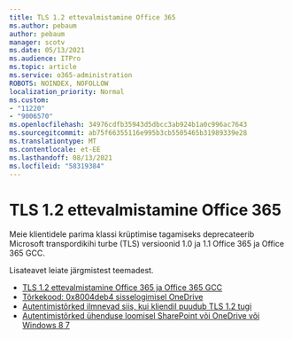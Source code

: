 ```yaml
---
title: TLS 1.2 ettevalmistamine Office 365
ms.author: pebaum
author: pebaum
manager: scotv
ms.date: 05/13/2021
ms.audience: ITPro
ms.topic: article
ms.service: o365-administration
ROBOTS: NOINDEX, NOFOLLOW
localization_priority: Normal
ms.custom:
- "11220"
- "9006570"
ms.openlocfilehash: 34976cdfb35943d5dbcc3ab924b1a0c996ac7643
ms.sourcegitcommit: ab75f66355116e995b3cb5505465b31989339e28
ms.translationtype: MT
ms.contentlocale: et-EE
ms.lasthandoff: 08/13/2021
ms.locfileid: "58319384"
---
```

# <a name="preparing-for-tls-12-in-office-365"></a>TLS 1.2 ettevalmistamine Office 365

Meie klientidele parima klassi krüptimise tagamiseks deprecateerib Microsoft transpordikihi turbe (TLS) versioonid 1.0 ja 1.1 Office 365 ja Office 365 GCC. 

Lisateavet leiate järgmistest teemadest.

- [TLS 1.2 ettevalmistamine Office 365 ja Office 365 GCC](https://docs.microsoft.com/microsoft-365/compliance/prepare-tls-1.2-in-office-365)
- [Tõrkekood: 0x8004deb4 sisselogimisel OneDrive](https://support.microsoft.com/office/error-code-0x8004deb4-when-signing-in-to-onedrive-e8a8d97c-a87e-4dda-a67e-bae4fef05dcb)
- [Autentimistõrked ilmnevad siis, kui kliendil puudub TLS 1.2 tugi](https://docs.microsoft.com/sharepoint/troubleshoot/administration/authentication-errors-tls12-support)
- [Autentimistõrked ühenduse loomisel SharePoint või OneDrive või Windows 8 7](https://docs.microsoft.com/sharepoint/troubleshoot/administration/authentication-errors-windows7)